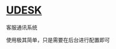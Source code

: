 <!--
 * @LastEditors: Sinosaurus
 -->
# [UDESK](https://sinnetcloud.s2.udesk.cn/entry/manage/im/web-plugin-manage/21920/index)

客服通讯系统

使用极其简单，只是需要在后台进行配置即可

